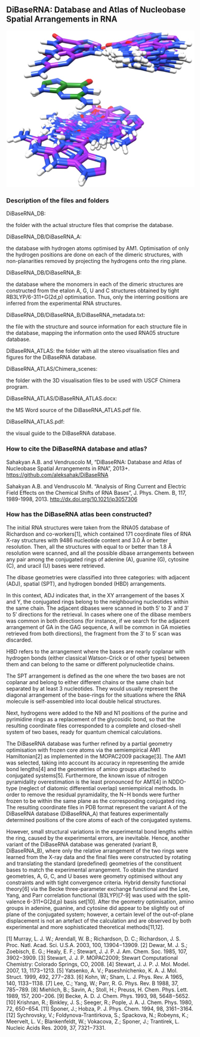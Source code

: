 ## DiBaseRNA: Database and Atlas of Nucleobase Spatial Arrangements in RNA ##

![](DiBaseRNA_ATLAS/icon.png)

### Description of the files and folders ###

DiBaseRNA_DB:

the folder with the actual structure files that comprise the database. 

DiBaseRNA_DB/DiBaseRNA_A:

the database with hydrogen atoms optimised by AM1. Optimisation of only the hydrogen positions are done on each of the dimeric structures, with non-planarities removed by projecting the hydrogens onto the ring plane.

DiBaseRNA_DB/DiBaseRNA_B:

the database where the monomers in each of the dimeric structures are constructed from the etalon A, G, U and C structures obtained by tight RB3LYP/6-311+G(2d,p) optimisation. Thus, only the interring positions are inferred from the experimental RNA structures.

DiBaseRNA_DB/DiBaseRNA_B/DiBaseRNA_metadata.txt:

the file with the structure and source information for each structure file in the database, mapping the information onto the used RNA05 structure database.

DiBaseRNA_ATLAS:
the folder with all the stereo visualisation files and figures for the DiBaseRNA database.

DiBaseRNA_ATLAS/Chimera_scenes:

the folder with the 3D visualisation files to be used with USCF Chimera program.

DiBaseRNA_ATLAS/DiBaseRNA_ATLAS.docx:

the MS Word source of the DiBaseRNA_ATLAS.pdf file.

DiBaseRNA_ATLAS.pdf:

the visual guide to the DiBaseRNA database.


### How to cite the DiBaseRNA database and atlas? ###

Sahakyan A.B. and Vendruscolo M, “DiBaseRNA: Database and Atlas of Nucleobase Spatial Arrangements in RNA”, 2013+. https://github.com/aleksahak/DiBaseRNA

Sahakyan A.B. and Vendruscolo M. “Analysis of Ring Current and Electric Field Effects on the Chemical Shifts of RNA Bases”, J. Phys. Chem. B, 117, 1989-1998, 2013. http://dx.doi.org/10.1021/jp3057306


### How has the DiBaseRNA atlas been constructed? ###

  The initial RNA structures were taken from the RNA05 database of Richardson and co-workers[1], which contained 171 coordinate files of RNA X-ray structures with 9486 nucleotide content and 3.0 Å or better resolution. Then, all the structures with equal to or better than 1.8 Å resolution were scanned, and all the possible dibase arrangements between any pair among the conjugated rings of adenine (A), guanine (G), cytosine (C), and uracil (U) bases were retrieved.

  The dibase geometries were classified into three categories: with adjacent (ADJ), spatial (SPT), and hydrogen bonded (HBD) arrangements.

  In this context, ADJ indicates that, in the XY arrangement of the bases X and Y, the conjugated rings belong to the neighbouring nucleotides within the same chain. The adjacent dibases were scanned in both 5′ to 3′ and 3′ to 5′ directions for the retrieval. In cases where one of the dibase members was common in both directions (for instance, if we search for the adjacent arrangement of GA in the GAG sequence, A will be common in GA moieties retrieved from both directions), the fragment from the 3′ to 5′ scan was discarded.

  HBD refers to the arrangement where the bases are nearly coplanar with hydrogen bonds (either classical Watson-Crick or of other types) between them and can belong to the same or different polynucleotide chains.

  The SPT arrangement is defined as the one where the two bases are not coplanar and belong to either different chains or the same chain but separated by at least 3 nucleotides. They would usually represent the diagonal arrangement of the base-rings for the situations where the RNA molecule is self-assembled into local double helical structures.

  Next, hydrogens were added to the N9 and N1 positions of the purine and pyrimidine rings as a replacement of the glycosidic bond, so that the resulting coordinate files corresponded to a complete and closed-shell system of two bases, ready for quantum chemical calculations.

  The DiBaseRNA database was further refined by a partial geometry optimisation with frozen core atoms via the semiempirical AM1 Hamiltonian[2] as implemented in the MOPAC2009 package[3]. The AM1 was selected, taking into account its accuracy in representing the amide bond lengths[4] and the geometries of amino groups attached to conjugated systems[5]. Furthermore, the known issue of nitrogen pyramidality overestimation is the least pronounced for AM1[4] in NDDO-type (neglect of diatomic differential overlap) semiempirical methods. In order to remove the residual pyramidality, the N−H bonds were further frozen to be within the same plane as the corresponding conjugated ring. The resulting coordinate files in PDB format represent the variant A of the DiBaseRNA database (DiBaseRNA_A) that features experimentally determined positions of the core atoms of each of the conjugated systems.

   However, small structural variations in the experimental bond lengths within the ring, caused by the experimental errors, are inevitable. Hence, another variant of the DiBaseRNA database was generated (variant B, DiBaseRNA_B), where only the relative arrangement of the two rings were learned from the X-ray data and the final files were constructed by rotating and translating the standard (predefined) geometries of the constituent bases to match the experimental arrangement. To obtain the standard geometries, A, G, C, and U bases were geometry optimised without any constraints and with tight convergence criteria. Hybrid density functional theory[6] via the Becke three-parameter exchange functional and the Lee, Yang, and Parr correlation functional (B3LYP)[7-9] was used with the split-valence 6-311+G(2d,p) basis set[10]. After the geometry optimisation, amino groups in adenine, guanine, and cytosine did appear to be slightly out of plane of the conjugated system; however, a certain level of the out-of-plane displacement is not an artefact of the calculation and are observed by both experimental and more sophisticated theoretical methods[11,12].

[1] Murray, L. J. W.; Arendall, W. B.; Richardson, D. C.; Richardson, J. S. Proc. Natl. Acad. Sci. U.S.A. 2003, 100, 13904−13909.
[2] Dewar, M. J. S.; Zoebisch, E. G.; Healy, E. F.; Stewart, J. J. P. J. Am. Chem. Soc. 1985, 107, 3902−3909.
[3] Stewart, J. J. P. MOPAC2009; Stewart Computational Chemistry: Colorado Springs, CO, 2008.
[4] Stewart, J. J. P. J. Mol. Model. 2007, 13, 1173−1213.
[5] Yatsenko, A. V.; Paseshnichenko, K. A. J. Mol. Struct. 1999, 492, 277−283.
[6] Kohn, W.; Sham, L. J. Phys. Rev. A 1965, 140, 1133−1138.
[7] Lee, C.; Yang, W.; Parr, R. G. Phys. Rev. B 1988, 37, 785−789.
[8] Miehlich, B.; Savin, A.; Stoll, H.; Preuss, H. Chem. Phys. Lett. 1989, 157, 200−206.
[9] Becke, A. D. J. Chem. Phys. 1993, 98, 5648−5652.
[10] Krishnan, R.; Binkley, J. S.; Seeger, R.; Pople, J. A. J. Chem. Phys. 1980, 72, 650−654.
[11] Šponer, J.; Hobza, P. J. Phys. Chem. 1994, 98, 3161−3164.
[12] Sychrovsky, V.; Foldynova-Trantirkova, S.; Spackova, N.; Robeyns, K.; Meervelt, L. V.; Blankenfeldt, W.; Vokacova, Z.; Sponer, J.; Trantirek, L. Nucleic Acids Res. 2009, 37, 7321−7331.
